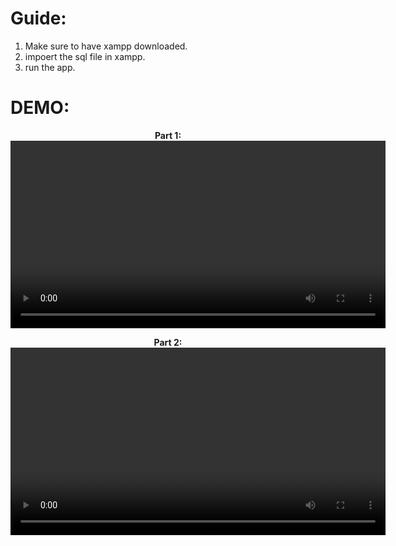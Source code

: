 # Guide:
1. Make sure to have xampp downloaded.
2. impoert the sql file in xampp.
3. run the app.

# DEMO:
<p align="center">
  <strong>Part 1:</strong><br>
  <video width="600" height="auto" controls>
    <source src="https://github.com/EdrichCardozo06/O.F.O.S-Online-Food-Ordering-System-/blob/main/demo/part1.mp4" type="video/mp4">
    Your browser does not support the video tag.
  </video>
</p>

<p align="center">
  <strong>Part 2:</strong><br>
  <video width="600" height="auto" controls>
    <source src="https://github.com/EdrichCardozo06/O.F.O.S-Online-Food-Ordering-System-/blob/main/demo/part2.mp4" type="video/mp4">
    Your browser does not support the video tag.
  </video>
</p>

